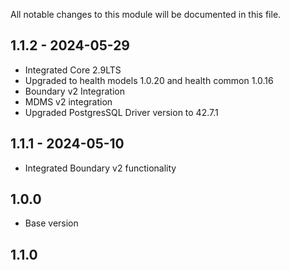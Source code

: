 All notable changes to this module will be documented in this file.

## 1.1.2 - 2024-05-29
- Integrated Core 2.9LTS
- Upgraded to health models 1.0.20 and health common 1.0.16
- Boundary v2 Integration
- MDMS v2 integration
- Upgraded PostgresSQL Driver version to 42.7.1

## 1.1.1 - 2024-05-10
- Integrated Boundary v2 functionality

## 1.0.0

- Base version

## 1.1.0
